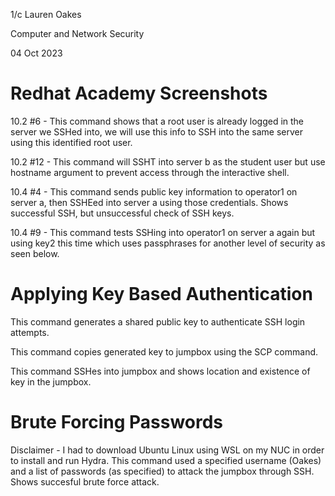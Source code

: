 1/c Lauren Oakes 

Computer and Network Security 

04 Oct 2023

# Redhat Academy Screenshots
10.2 #6 - This command shows that a root user is already logged in the server we SSHed into, we will use this info to SSH into the same server using this 
identified root user.

10.2 #12 - This command will SSHT into server b as the student user but use hostname argument to prevent access through the interactive shell.

10.4 #4 - This command sends public key information to operator1 on server a, then SSHEed into server a using those credentials. Shows successful SSH, but 
unsuccessful check of SSH keys.

10.4 #9 - This command tests SSHing into operator1 on server a again but using key2 this time which uses passphrases for another level of security as seen below.

# Applying Key Based Authentication 
This command generates a shared public key to authenticate SSH login attempts. 

This command copies generated key to jumpbox using the SCP command.

This command SSHes into jumpbox and shows location and existence of key in the jumpbox.


# Brute Forcing Passwords
Disclaimer - I had to download Ubuntu Linux using WSL on my NUC in order to install and run Hydra. 
This command used a specified username (Oakes) and a list of passwords (as specified) to attack the jumpbox through SSH. Shows succesful brute force attack.
